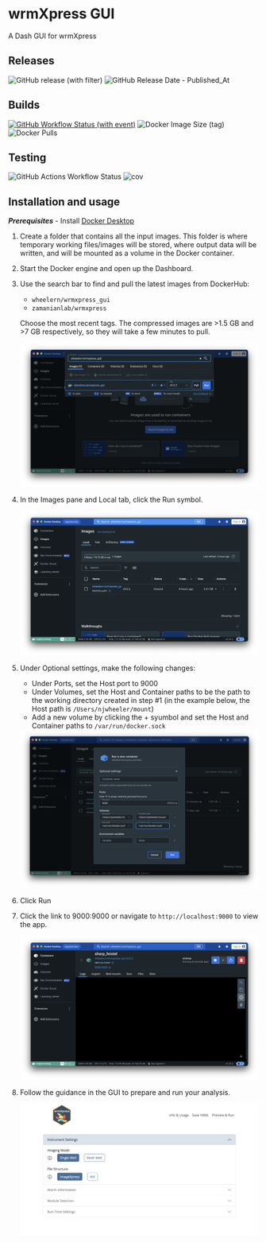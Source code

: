 # wrmXpress GUI

A Dash GUI for wrmXpress

## Releases

![GitHub release (with filter)](https://img.shields.io/github/v/release/wheelerlab-uwec/wrmXpress-gui)
![GitHub Release Date - Published_At](https://img.shields.io/github/release-date/wheelerlab-uwec/wrmxpress-gui)

## Builds

[![GitHub Workflow Status (with event)](https://img.shields.io/github/actions/workflow/status/wheelerlab-uwec/wrmxpress-gui/push-docker-image.yml?event=release)](https://hub.docker.com/r/wheelern/wrmxpress_gui/tags)
![Docker Image Size (tag)](https://img.shields.io/docker/image-size/wheelern/wrmxpress_gui/latest)
![Docker Pulls](https://img.shields.io/docker/pulls/wheelern/wrmxpress_gui)

## Testing

![GitHub Actions Workflow Status](https://img.shields.io/github/actions/workflow/status/wheelerlab-uwec/wrmxpress-gui/dash-test.yml)
![cov](https://wheelerlab-uwec.github.io/wrmxpress-gui/badges/coverage.svg)

## Installation and usage

***Prerequisites*** - Install [Docker Desktop](https://www.docker.com/products/docker-desktop/)

1. Create a folder that contains all the input images. This folder is where temporary working files/images will be stored, where output data will be written, and will be mounted as a volume in the Docker container.
2. Start the Docker engine and open up the Dashboard.
3. Use the search bar to find and pull the latest images from DockerHub:
   + `wheelern/wrmxpress_gui`
   + `zamanianlab/wrmxpress`
  
   Choose the most recent tags. The compressed images are >1.5 GB and >7 GB respectively, so they will take a few minutes to pull.

    <img src="readme_img/dd1.png" alt="step 2" width="500" />

4. In the Images pane and Local tab, click the Run symbol.

    <img src="readme_img/dd2.png" alt="step 3" width="500" />

5. Under Optional settings, make the following changes:
   + Under Ports, set the Host port to 9000
   + Under Volumes, set the Host and Container paths to be the path to the working directory created in step #1 (in the example below, the Host path is `/Users/njwheeler/mount`)
   + Add a new volume by clicking the + syumbol and set the Host and Container paths to `/var/run/docker.sock`

    <img src="readme_img/dd3.png" alt="step 3" width="500" />

6. Click Run

7. Click the link to 9000:9000 or navigate to `http://localhost:9000` to view the app.

    <img src="readme_img/dd4.png" alt="step 4" width="500" />

8. Follow the guidance in the GUI to prepare and run your analysis.

    <img src="readme_img/dd5.png" alt="step 5" width="500" />
